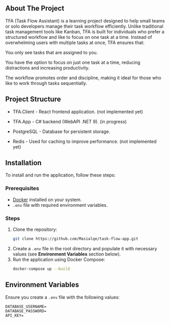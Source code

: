 <!-- ABOUT THE PROJECT -->
## About The Project

TFA (Task Flow Assistant) is a learning project designed to help small teams or solo developers manage their task workflow efficiently. 
Unlike traditional task management tools like Kanban, TFA is built for individuals who prefer a structured workflow and like to focus on one task at a time. Instead of overwhelming users with multiple tasks at once, TFA ensures that:

You only see tasks that are assigned to you.

You have the option to focus on just one task at a time, reducing distractions and increasing productivity.

The workflow promotes order and discipline, making it ideal for those who like to work through tasks sequentially.

<!-- STRUCTURE  -->
## Project Structure

 - TFA.Client - React frontend application. (not implemented yet)

 - TFA.App - C# backend (WebAPI .NET 9). (in progress)

 - PostgreSQL - Database for persistent storage.

 - Redis - Used for caching to improve performance. (not implemented yet)

<!-- HOW TO RUN -->
## Installation

To install and run the application, follow these steps:

### Prerequisites
- [Docker](https://www.docker.com/) installed on your system.
- `.env` file with required environment variables.

### Steps

1. Clone the repository:
   ```sh
   git clone https://github.com/Masialqe/task-flow-app.git
   ```
2. Create a `.env` file in the root directory and populate it with necessary values (see **Environment Variables** section below).
3. Run the application using Docker Compose:
   ```sh
   docker-compose up --build
   ```

## Environment Variables

Ensure you create a `.env` file with the following values:

```
DATABASE_USERNAME=
DATABASE_PASSWORD=
API_KEY=
```



